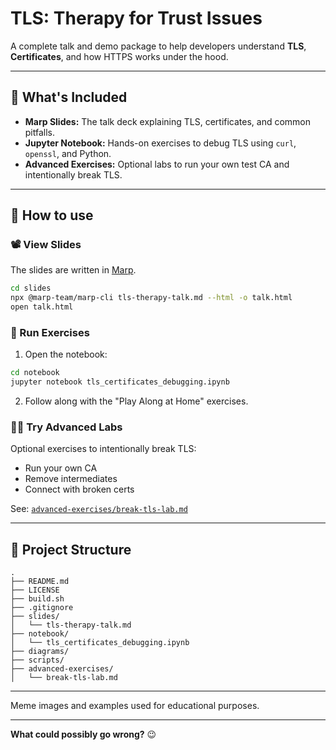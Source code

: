 # TLS: Therapy for Trust Issues

A complete talk and demo package to help developers understand **TLS**, **Certificates**, and how HTTPS works under the hood.

---

## 🎯 What's Included

- **Marp Slides:** The talk deck explaining TLS, certificates, and common pitfalls.
- **Jupyter Notebook:** Hands-on exercises to debug TLS using `curl`, `openssl`, and Python.
- **Advanced Exercises:** Optional labs to run your own test CA and intentionally break TLS.

---

## 🚀 How to use

### 📽️ View Slides
The slides are written in [Marp](https://marp.app/).

```bash
cd slides
npx @marp-team/marp-cli tls-therapy-talk.md --html -o talk.html
open talk.html
```

### 🧪 Run Exercises

1. Open the notebook:

```bash
cd notebook
jupyter notebook tls_certificates_debugging.ipynb
```

2. Follow along with the "Play Along at Home" exercises.

### 🧙‍♂️ Try Advanced Labs
Optional exercises to intentionally break TLS:
- Run your own CA
- Remove intermediates
- Connect with broken certs

See: [`advanced-exercises/break-tls-lab.md`](advanced-exercises/break-tls-lab.md)

---

## 📂 Project Structure

```
.
├── README.md
├── LICENSE
├── build.sh
├── .gitignore
├── slides/
│   └── tls-therapy-talk.md
├── notebook/
│   └── tls_certificates_debugging.ipynb
├── diagrams/
├── scripts/
├── advanced-exercises/
│   └── break-tls-lab.md
```

---

Meme images and examples used for educational purposes.

---

**What could possibly go wrong?** 😉
